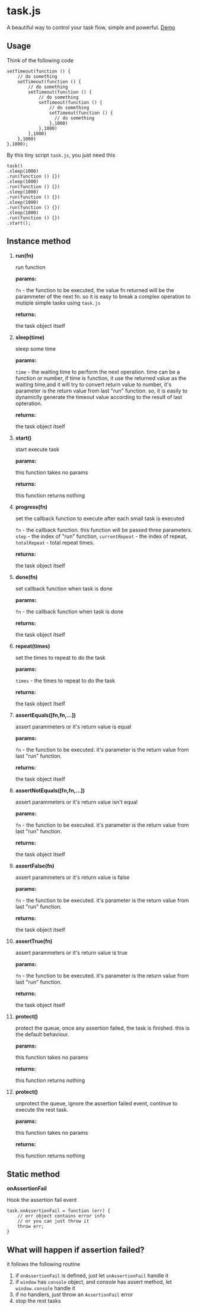 task.js
=======
A beautiful way to control your task flow, simple and powerful. [Demo](http://michalliu.github.com/task.js/)

Usage
-----
Think of the following code

    setTimeout(function () {
        // do something
        setTimeout(function () {
            // do something
            setTimeout(function () {
                // do something
                setTimeout(function () {
                    // do something
                    setTimeout(function () {
                      // do something
                    },1000)
                },1000)
            },1000)
        },1000)
    },1000);

By this tiny script `task.js`, you just need this

    task()
    .sleep(1000)
    .run(function () {})
    .sleep(1000)
    .run(function () {})
    .sleep(1000)
    .run(function () {})
    .sleep(1000)
    .run(function () {})
    .sleep(1000)
    .run(function () {})
    .start();
    
Instance method
----
1. **run(fn)**
    
    run function

    **params:**
    
    `fn` - the function to be executed, the value fn returned will be the parammeter of the next fn. so it is easy to break a complex operation to mutiple simple tasks using `task.js`
    
    **returns:**
    
    the task object itself
    
2. **sleep(time)**

    sleep some time
    
    **params:**
    
    `time` - the waiting time to perform the next operation. time can be a function or number, if time is function, it use the returned value as the waiting time,and it will try to convert return value to number, it's parameter is the return value from last "run" function. so, it is easily to dynamiclly generate the timeout value according to the result of last opteration.

    **returns:**
    
    the task object itself
    
3. **start()**
    
    start execute task

    **params:**
    
    this function takes no params
    
    **returns:**
    
    this function returns nothing

4. **progress(fn)**

    set the callback function to execute after each small task is executed
    
    `fn` - the callback function. this function will be passed three parameters. `step` - the index of "run" function, `currentRepeat` - the index of repeat, `totalRepeat` - total repeat times.
    
    **returns:**
    
    the task object itself
    
5. **done(fn)**

    set callback function when task is done
    
    **params:**
    
    `fn` - the callback function when task is done
    
    **returns:**
    
    the task object itself

6. **repeat(times)**

    set the times to repeat to do the task
    
    **params:**
    
    `times` - the times to repeat to do the task
    
    **returns:**
    
    the task object itself
    
7. **assertEquals([fn,fn,...])**
    
    assert parammeters or it's return value is equal

    **params:**
    
    `fn` - the function to be executed. it's parameter is the return value from last "run" function.
    
    **returns:**
    
    the task object itself
    
8. **assertNotEquals([fn,fn,...])**

    assert parammeters or it's return value isn't equal

    **params:**
    
    `fn` - the function to be executed. it's parameter is the return value from last "run" function.
    
    **returns:**
    
    the task object itself
    
9. **assertFalse(fn)**

    assert parammeters or it's return value is false

    **params:**
    
    `fn` - the function to be executed. it's parameter is the return value from last "run" function.
    
    **returns:**
    
    the task object itself
    
10. **assertTrue(fn)**

    assert parammeters or it's return value is true

    **params:**
    
    `fn` - the function to be executed. it's parameter is the return value from last "run" function.
    
    **returns:**
    
    the task object itself

11. **protect()**

    protect the queue, once any assertion failed, the task is finished. this is the default behaviour.
    
    **params:**
    
    this function takes no params
    
    **returns:**
    
    this function returns nothing

12. **protect()**

    unprotect the queue, ignore the assertion failed event, continue to execute the rest task.
    
    **params:**
    
    this function takes no params
    
    **returns:**
    
    this function returns nothing

Static method
----

**onAssertionFail**

Hook the assertion fail event
    
    task.onAssertionFail = function (err) {
        // err object contains error info
        // or you can just throw it
        throw err;
    }

What will happen if assertion failed?
----

it follows the following routine

1. if `onAssertionFail` is defined, just let `onAssertionFail` handle it
2. if `window` has `console` object, and console has assert method, let `window.console` handle it
3. if no handlers, just throw an `AssertionFail` error
4. stop the rest tasks
